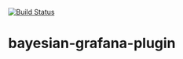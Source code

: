 [![Build Status](https://travis-ci.org/dreamcorpsw/bayesian-grafana-plugin.svg?branch=master)](https://travis-ci.org/dreamcorpsw/bayesian-grafana-plugin)

# bayesian-grafana-plugin
